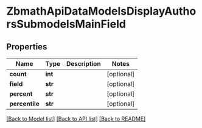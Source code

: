 # ZbmathApiDataModelsDisplayAuthorsSubmodelsMainField

## Properties
Name | Type | Description | Notes
------------ | ------------- | ------------- | -------------
**count** | **int** |  | [optional] 
**field** | **str** |  | [optional] 
**percent** | **str** |  | [optional] 
**percentile** | **str** |  | [optional] 

[[Back to Model list]](../README.md#documentation-for-models) [[Back to API list]](../README.md#documentation-for-api-endpoints) [[Back to README]](../README.md)

